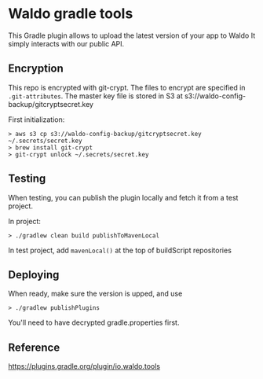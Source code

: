 # Waldo gradle tools

This Gradle plugin allows to upload the latest version of your app to Waldo
It simply interacts with our public API.

## Encryption

This repo is encrypted with git-crypt.
The files to encrypt are specified in `.git-attributes`.
The master key file is stored in S3 at s3://waldo-config-backup/gitcryptsecret.key

First initialization:
```
> aws s3 cp s3://waldo-config-backup/gitcryptsecret.key ~/.secrets/secret.key
> brew install git-crypt
> git-crypt unlock ~/.secrets/secret.key
```

## Testing

When testing, you can publish the plugin locally and fetch it from a test project.

In project:
```
> ./gradlew clean build publishToMavenLocal
```
In test project, add `mavenLocal()` at the top of buildScript repositories

## Deploying

When ready, make sure the version is upped, and use
```
> ./gradlew publishPlugins
```
You'll need to have decrypted gradle.properties first.

## Reference

https://plugins.gradle.org/plugin/io.waldo.tools

